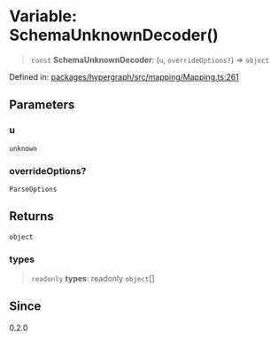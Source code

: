 # Variable: SchemaUnknownDecoder()

> `const` **SchemaUnknownDecoder**: (`u`, `overrideOptions?`) => `object`

Defined in: [packages/hypergraph/src/mapping/Mapping.ts:261](https://github.com/hashirpm/hypergraph/blob/ab4ea1cdb9430798142e0d735aac9d31c2cf0ae0/packages/hypergraph/src/mapping/Mapping.ts#L261)

## Parameters

### u

`unknown`

### overrideOptions?

`ParseOptions`

## Returns

`object`

### types

> `readonly` **types**: readonly `object`[]

## Since

0.2.0
